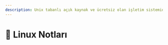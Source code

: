 ```yaml
---
description: Unix tabanlı açık kaynak ve ücretsiz olan işletim sistemidir.
---
```


# 🐧 Linux Notları
